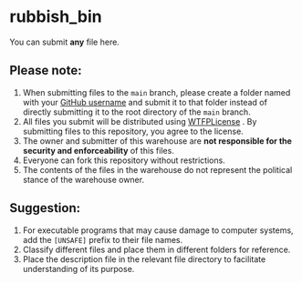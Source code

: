 rubbish_bin
===========

You can submit **any** file here.

Please note:
-----------

1. When submitting files to the `main` branch, please create a folder named with your <u>GitHub username</u> and submit it to that folder instead of directly submitting it to the root directory of the `main` branch.
2. All files you submit will be distributed using <u>WTFPLicense</u> . By submitting files to this repository, you agree to the license.
3. The owner and submitter of this warehouse are **not responsible for the security and enforceability** of this files.
4. Everyone can fork this repository without restrictions.
5. The contents of the files in the warehouse do not represent the political stance of the warehouse owner.

Suggestion:
-----------

1. For executable programs that may cause damage to computer systems, add the `[UNSAFE]` prefix to their file names.
2. Classify different files and place them in different folders for reference.
3.  Place the description file in the relevant file directory to facilitate understanding of its purpose.
